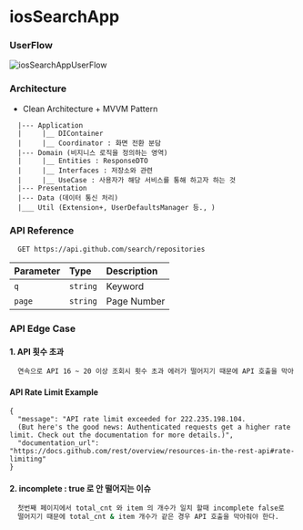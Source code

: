 # iosSearchApp
### UserFlow
<picture>
  <source media="(prefers-color-scheme: dark)" srcset="https://github.com/ejssong/iosSearchApp/assets/59044882/c36bac04-461e-4b04-bbe4-e0c0012171f1">
  <source media="(prefers-color-scheme: light)" srcset="https://github.com/ejssong/iosSearchApp/assets/59044882/ebed175e-d01e-48d5-850b-e6b82bbd3fa8">
  <img alt="iosSearchAppUserFlow" src="https://github.com/ejssong/iosSearchApp/assets/59044882/c36bac04-461e-4b04-bbe4-e0c0012171f1">
</picture>

### Architecture
- Clean Architecture + MVVM Pattern

```
  |--- Application
  |     |__ DIContainer 
  |     |__ Coordinator : 화면 전환 분담 
  |--- Domain (비지니스 로직을 정의하는 영역) 
  |     |__ Entities : ResponseDTO 
  |     |__ Interfaces : 저장소와 관련
  |     |__ UseCase : 사용자가 해당 서비스를 통해 하고자 하는 것
  |--- Presentation
  |--- Data (데이터 통신 처리) 
  |___ Util (Extension+, UserDefaultsManager 등., )
```

### API Reference

```
  GET https://api.github.com/search/repositories
```

| Parameter | Type     | Description                |
| :-------- | :------- | :------------------------- |
| `q` | `string` | Keyword  |
| `page` | `string` | Page Number |


### API Edge Case
#### 1.  API 횟수 초과
```bash
  연속으로 API 16 ~ 20 이상 조회시 횟수 초과 에러가 떨어지기 때문에 API 호출을 막아 줘야 한다.
```
#### API Rate Limit Example
```
{
  "message": "API rate limit exceeded for 222.235.198.104. 
  (But here's the good news: Authenticated requests get a higher rate limit. Check out the documentation for more details.)",
  "documentation_url": "https://docs.github.com/rest/overview/resources-in-the-rest-api#rate-limiting"
}
```

#### 2. incomplete : true 로 안 떨어지는 이슈
```bash
  첫번째 페이지에서 total_cnt 와 item 의 개수가 일치 할때 incomplete false로
  떨어지기 때문에 total_cnt & item 개수가 같은 경우 API 호출을 막아줘야 한다.
```
